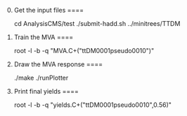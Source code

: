 0. Get the input files
====

    cd AnalysisCMS/test
    ./submit-hadd.sh ../minitrees/TTDM


1. Train the MVA
====

    root -l -b -q "MVA.C+(\"ttDM0001pseudo0010\")"


2. Draw the MVA response
====

    ./make
    ./runPlotter


3. Print final yields
====

    root -l -b -q "yields.C+(\"ttDM0001pseudo0010\",0.56)"

